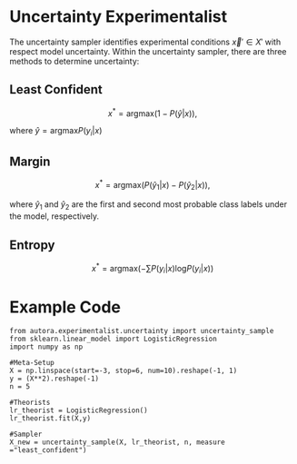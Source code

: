 # Uncertainty Experimentalist

The uncertainty sampler identifies experimental conditions $\vec{x}' \in X'$ with respect model uncertainty. Within the uncertainty sampler, there are three methods to determine uncertainty:

## Least Confident
$$
x^* = \text{argmax} \left( 1-P(\hat{y}|x) \right),
$$

where $\hat{y} = \text{argmax} P(y_i|x)$

## Margin

$$
x^* = \text{argmax} \left( P(\hat{y}_1|x) - P(\hat{y}_2|x) \right),
$$

where $\hat{y}_1$ and $\hat{y}_2$ are the first and second most probable class labels under the model, respectively.

## Entropy
$$ 
x^* = \text{argmax} \left( - \sum P(y_i|x)\text{log} P(y_i|x) \right)
$$

# Example Code

```
from autora.experimentalist.uncertainty import uncertainty_sample
from sklearn.linear_model import LogisticRegression
import numpy as np

#Meta-Setup
X = np.linspace(start=-3, stop=6, num=10).reshape(-1, 1)
y = (X**2).reshape(-1)
n = 5

#Theorists
lr_theorist = LogisticRegression()
lr_theorist.fit(X,y)

#Sampler
X_new = uncertainty_sample(X, lr_theorist, n, measure ="least_confident")
```
